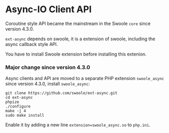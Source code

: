 # Async-IO Client API

Coroutine style API became the mainstream in the Swoole `core` since version 4.3.0.

`ext-async` depends on swoole, it is a extension of swoole, including the async callback style API.

You have to install Swoole extension before installing this extenion.

### Major change since version 4.3.0

Async clients and API are moved to a separate PHP extension `swoole_async` since version 4.3.0, install `swoole_async`:

```shell
git clone https://github.com/swoole/ext-async.git
cd ext-async
phpize
./configure
make -j 4
sudo make install
```

Enable it by adding a new line `extension=swoole_async.so` to `php.ini`.
